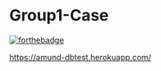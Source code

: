 # Group1-Case
[![forthebadge](https://forthebadge.com/images/badges/made-with-crayons.svg)](https://forthebadge.com)

https://amund-dbtest.herokuapp.com/
